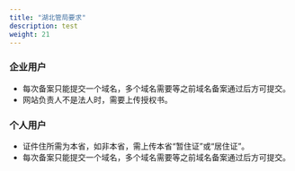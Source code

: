 ```yaml
---
title: "湖北管局要求"
description: test
weight: 21
---
```




### 企业用户

- 每次备案只能提交一个域名，多个域名需要等之前域名备案通过后方可提交。
- 网站负责人不是法人时，需要上传授权书。

### 个人用户

- 证件住所需为本省，如非本省，需上传本省“暂住证”或“居住证”。
- 每次备案只能提交一个域名，多个域名需要等之前域名备案通过后方可提交。